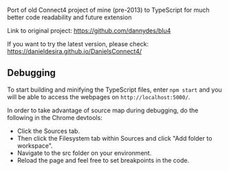 Port of old Connect4 project of mine (pre-2013) to TypeScript for much better code readability and future extension

Link to original project: https://github.com/dannydes/blu4

If you want to try the latest version, please check: https://danieldesira.github.io/DanielsConnect4/

## Debugging
To start building and minifying the TypeScript files, enter `npm start` and you will be able to access the webpages on `http://localhost:5000/`.

In order to take advantage of source map during debugging, do the following in the Chrome devtools:
- Click the Sources tab.
- Then click the Filesystem tab within Sources and click "Add folder to workspace".
- Navigate to the src folder on your environment.
- Reload the page and feel free to set breakpoints in the code.